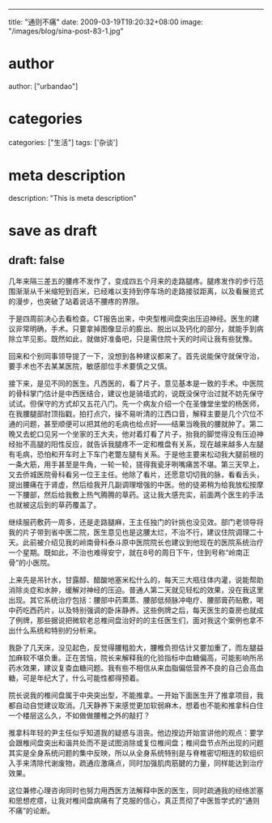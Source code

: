 
---
title: "通则不痛"
date: 2009-03-19T19:20:32+08:00
image: "/images/blog/sina-post-83-1.jpg"
# author
author: ["urbandao"]
# categories
categories: ["生活"]
tags: ['杂谈']
# meta description
description: "This is meta description"
# save as draft
draft: false
---

几年来隔三差五的腰疼不发作了，变成四五个月来的走路腿疼。腿疼发作的步行范围渐渐从千米缩短到百米，已经难以支持到停车场的走路接驳距离，以及看展览式的漫步，也突破了站着说话不腰疼的界限。

于是四周前决心去看检查。CT报告出来，中央型椎间盘突出压迫神经。医生的建议非常明确，手术。只要拿掉图像显示的膨出、脱出以及钙化的部分，就能手到病除立竿见影。既然如此，就做好准备吧，只是需住院十天的时间让我有些犹豫。

回来和个别同事领导提了一下，没想到各种建议都来了。首先说能保守就保守治，要手术也不去某某医院，敏感部位手术要慎之又慎。

接下来，是见不同的医生。凡西医的，看了片子，意见基本是一致的手术。中医院的骨科掌门估计是中西医结合，建议也是骑墙式的，说既没保守治过就不妨先保守试试。但保守的方式却又五花八门。先一个病友介绍一个在圣慷堂坐堂的杨医师，在我腰腿部肘顶指戳，拍打点穴，操不易听清的江西口音，解释主要是几个穴位不通的问题，甚至顺便可以把其他的毛病也给点好——结果当晚我的腰就肿了。第二晚又去蛇口见另一个坐家的王大夫，他对着灯看了片子，抬我的脚觉得没有压迫神经抬不高腿的阳性反应，就告诉我腿疼不一定和椎盘有关系，现在越来越多人左腿有毛病，恐怕和开车时上下车门老蹩左腿有关系。于是他主要来松动我大腿前根的一条大筋，用手甚至是牛角，一轮一轮，搓得我瓷牙咧嘴痛苦不堪。第三天早上，又去侨城医院骨科看另一位王主任。他除了看片，还愿意切切我的脉，看看舌头，提出腰痛在于肾虚，然后给我开几副调理增强的中医。他的徒弟稍为给我放松按摩一下腰部，然后给我敷上热气腾腾的草药。这让我大感充实，前面两个医生的手法也就被这后到的草药覆盖了。

继续服药敷药一周多，还是走路腿麻，王主任独门的针挑也没见效。部门老领导将我的片子带到省中医二院，医生意见也是这腰太烂，不治不行，建议住院调理二十天。此前被介绍见我的岭南骨科泰斗原中医院院长也建议到他现在的医院系统治疗一个星期。既如此，不治也难得安宁，就在8号的周日下午，住到号称“岭南正骨”的小医院。

上来先是吊针水，甘露醇、醋酸地塞米松什么的，每天三大瓶往体内灌，说能帮助消除炎症和水肿，缓解对神经的压迫。普通人第二天就见轻松的效果，没在我这里出现。其它系统治疗包括：腰部中药熏蒸、腰部低频脉冲电疗、腰部膏药贴敷，喝中药吃西药片，以及特别强调的卧床静养。这些例牌之后，每天医生的查房也就成了例牌，那些据说把微软老总椎间盘治好的的主任医生们，面对我这个案例也拿不出什么系统和特别的分析来。

我卧了几天床，没见起色，反觉得腰粗脸大，腰椎负担估计又要加重了，而左腿益加麻软不堪负重。正在苦恼，院长来解释我的化验指标中血糖偏高，可能影响所吊药水效果，建议复查血糖问题。我有些不相信从来血脂偏低营养不良的自己会高血糖，可是年纪大了，什么可能性都得预着。

院长说我的椎间盘属于中央突出型，不能推拿。一开始下面医生开了推拿项目，我都自动自觉建议取消。几天静养下来感觉更加软弱麻木，想着也不能和推拿科白住一个楼层这么久，不如做做腰椎之外的敲打？

推拿科年轻的尹主任似乎知道我的疑惑与沮丧。他边按边开始宣讲他的观点：要学会跟椎间盘突出和谐共处而不是试图消除或复位椎间盘；椎间盘节点所出现的问题其实是全身系统问题的集中反映，所以从全身系统特别是与脊椎密切相连的软组织入手来清除代谢废物，疏通应激痛点，同时加强肌肉筋腱的力量，同样能达到治疗效果。

这位兼修心理咨询同时也努力用西医方法解释中医的医生，同时疏通我的经络淤塞和思想疙瘩，让我对椎间盘病痛有了克服的信心，真正贯彻了中医哲学式的“通则不痛”的论断。

